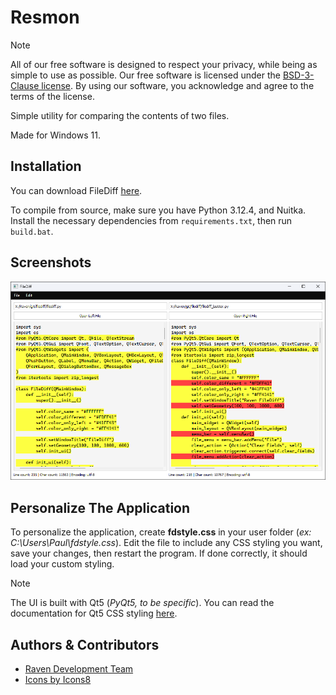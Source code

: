 
# Resmon

> [!NOTE]
> All of our free software is designed to respect your privacy, while being as simple to use as possible. Our free software is licensed under the [BSD-3-Clause license](https://ravendevteam.org/files/BSD-3-Clause.txt). By using our software, you acknowledge and agree to the terms of the license.

Simple utility for comparing the contents of two files.

Made for Windows 11.

## Installation
You can download FileDiff [here](https://ravendevteam.org/software/filediff).

To compile from source, make sure you have Python 3.12.4, and Nuitka. Install the necessary dependencies from `requirements.txt`, then run `build.bat`.

## Screenshots

![Demo Screenshot 1](https://raw.githubusercontent.com/ravendevteam/filediff/refs/heads/main/demo_screenshot_1.png)

## Personalize The Application

To personalize the application, create **fdstyle.css** in your user folder (*ex: C:\Users\Paul\fdstyle.css*). Edit the file to include any CSS styling you want, save your changes, then restart the program. If done correctly, it should load your custom styling.

> [!NOTE]
> The UI is built with Qt5 (*PyQt5, to be specific*). You can read the documentation for Qt5 CSS styling [here](https://doc.qt.io/qt-5/stylesheet-syntax.html).

## Authors & Contributors

- [Raven Development Team](https://ravendevteam.org/)
- [Icons by Icons8](https://icons8.com/)